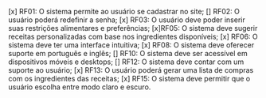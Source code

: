 [x] RF01: O sistema permite ao usuário se cadastrar no site;
[] RF02: O usuário poderá redefinir a senha;
[x] RF03: O usuário deve poder inserir suas restrições alimentares e
preferências;
[x]RF05: O sistema deve sugerir receitas personalizadas com base nos
ingredientes disponíveis;
[x] RF06: O sistema deve ter uma interface intuitiva;
[x] RF08: O sistema deve oferecer suporte em português e inglês;
[] RF10: O sistema deve ser acessível em dispositivos móveis e desktops;
[] RF12: O sistema deve contar com um suporte ao usuário;
[x] RF13: O usuário poderá gerar uma lista de compras com os ingredientes das
receitas;
[x] RF15: O sistema deve permitir que o usuário escolha entre modo claro e
escuro.